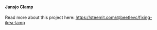 #### Jansjo Clamp

Read more about this project here: https://steemit.com/@beetlevc/fixing-ikea-lamp

